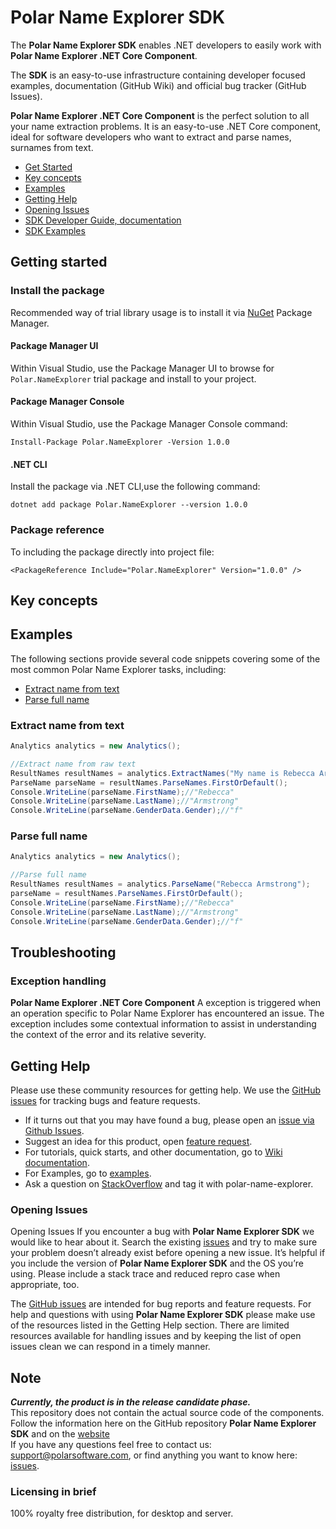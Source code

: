 # Polar Name Explorer SDK 

The **Polar Name Explorer SDK** enables .NET developers to easily work with **Polar Name Explorer .NET Core Component**.

The **SDK** is an easy-to-use infrastructure containing developer focused examples, documentation (GitHub Wiki) and official bug tracker (GitHub Issues).

**Polar Name Explorer .NET Core Component** is the perfect solution to all your name extraction problems.
It is an easy-to-use .NET Core component, ideal for software developers who want to extract and parse names, surnames from text.

* [Get Started](#getting-started)
* [Key concepts](#key-concepts)
* [Examples ](#examples)
* [Getting Help](#getting-help)
* [Opening Issues](#opening-issues)
* [SDK Developer Guide, documentation][wiki-docs]
* [SDK Examples][sdk-examples]

## Getting started

### Install the package
Recommended way of trial library usage is to install it via [NuGet](https://www.nuget.org/downloads) Package Manager.

#### Package Manager UI
Within Visual Studio, use the Package Manager UI to browse for `Polar.NameExplorer` trial package and install to your project.

#### Package Manager Console
Within Visual Studio, use the Package Manager Console command:

    Install-Package Polar.NameExplorer -Version 1.0.0

#### .NET CLI
Install the package via .NET CLI,use  the following command:

    dotnet add package Polar.NameExplorer --version 1.0.0

### Package reference
To including the package directly into project file:

    <PackageReference Include="Polar.NameExplorer" Version="1.0.0" />
    
## Key concepts    

## Examples 
The following sections provide several code snippets covering some of the most common Polar Name Explorer tasks, including:
* [Extract name from text](#extract-name-from-text)
* [Parse full name](#parse-full-name)

 ### Extract name from text
```C#
Analytics analytics = new Analytics();

//Extract name from raw text
ResultNames resultNames = analytics.ExtractNames("My name is Rebecca Armstrong, I'm from London.");
ParseName parseName = resultNames.ParseNames.FirstOrDefault();
Console.WriteLine(parseName.FirstName);//"Rebecca"
Console.WriteLine(parseName.LastName);//"Armstrong"
Console.WriteLine(parseName.GenderData.Gender);//"f"      
```

 ### Parse full name
 ```C#
 Analytics analytics = new Analytics();
 
//Parse full name
ResultNames resultNames = analytics.ParseName("Rebecca Armstrong");            
parseName = resultNames.ParseNames.FirstOrDefault();
Console.WriteLine(parseName.FirstName);//"Rebecca"
Console.WriteLine(parseName.LastName);//"Armstrong"
Console.WriteLine(parseName.GenderData.Gender);//"f"            
```

## Troubleshooting
### Exception handling

**Polar Name Explorer .NET Core Component**
A exception is triggered when an operation specific to Polar Name Explorer has encountered an issue. The exception includes some contextual information to assist in understanding the context of the error and its relative severity. 

## Getting Help
Please use these community resources for getting help. We use the [GitHub issues][sdk-issues] for tracking bugs and feature requests.

* If it turns out that you may have found a bug, please open an [issue via Github Issues][sdk-issues].
* Suggest an idea for this product, open [feature request][sdk-issues].
* For tutorials, quick starts, and other documentation, go to [Wiki documentation][wiki-docs].
* For Examples, go to [examples][sdk-examples].
* Ask a question on [StackOverflow](http://stackoverflow.com/) and tag it with polar-name-explorer.
<!--- * File an issue via Github Issues.
* Open a support ticket with Polar Support ( support@polarsoftware.com ).  --->

### Opening Issues
Opening Issues
If you encounter a bug with **Polar Name Explorer SDK** we would like to hear about it. 
Search the existing [issues][sdk-issues] and try to make sure your problem doesn’t already exist before opening a new issue. 
It’s helpful if you include the version of **Polar Name Explorer SDK** and the OS you’re using. 
Please include a stack trace and reduced repro case when appropriate, too.

The [GitHub issues][sdk-issues] are intended for bug reports and feature requests. 
For help and questions with using **Polar Name Explorer SDK**  please make use of the resources listed in the Getting Help section. 
There are limited resources available for handling issues and by keeping the list of open issues clean we can respond in a timely manner.

## Note
***Currently, the product is in the release candidate phase.***  
This repository does not contain the actual source code of the components.    
Follow the information here on the GitHub repository **Polar Name Explorer SDK** and on the [website](http://name.polarsoftware.com/index.html)    
If you have any questions feel free to contact us: support@polarsoftware.com, or find anything you want to know here: [issues](https://github.com/polarsoftware/PolarNameExplorerCommunity/issues).

### Licensing in brief
100% royalty free distribution, for desktop and server.

[sdk-issues]: https://github.com/polarsoftware/polar-name-explorer-sdk/issues
[wiki-docs]: https://github.com/polarsoftware/polar-name-explorer-sdk/wiki
[sdk-examples]: https://github.com/polarsoftware/polar-name-explorer-sdk/tree/main/Examples

